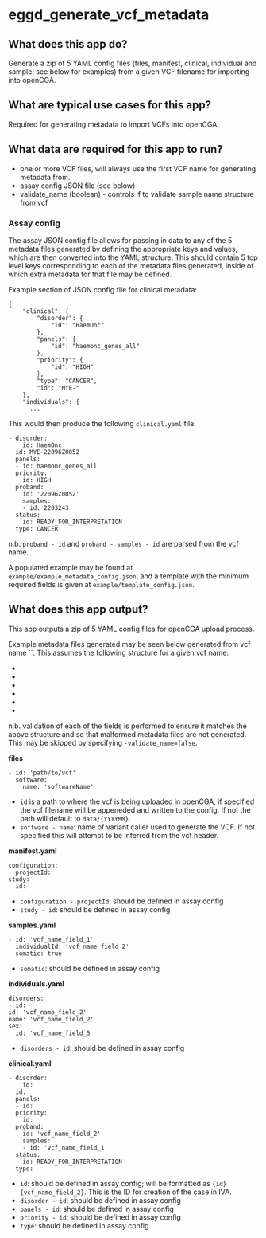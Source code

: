 # eggd_generate_vcf_metadata

## What does this app do?

Generate a zip of 5 YAML config files (files, manifest, clinical, individual and sample; see below for examples) from a given VCF filename for importing into openCGA.

## What are typical use cases for this app?

Required for generating metadata to import VCFs into openCGA.

## What data are required for this app to run?

- one or more VCF files, will always use the first VCF name for generating metadata from.
- assay config JSON file (see below)
- validate_name (boolean) - controls if to validate sample name structure from vcf

### Assay config

The assay JSON config file allows for passing in data to any of the 5 metadata files generated by defining the appropriate keys and values, which are then converted into the YAML structure. This should contain 5 top level keys corresponding to each of the metadata files generated, inside of which extra metadata for that file may be defined.

Example section of JSON config file for clinical metadata:
```
{
    "clinical": {
        "disorder": {
            "id": "HaemOnc"
        },
        "panels": {
            "id": "haemonc_genes_all"
        },
        "priority": {
            "id": "HIGH"
        },
        "type": "CANCER",
        "id": "MYE-"
    },
    "individuals": {
      ...
```

This would then produce the following `clinical.yaml` file:
```
- disorder:
    id: HaemOnc
  id: MYE-22096Z0052
  panels:
  - id: haemonc_genes_all
  priority:
    id: HIGH
  proband:
    id: '22096Z0052'
    samples:
    - id: 2203243
  status:
    id: READY_FOR_INTERPRETATION
  type: CANCER
```

n.b. `proband - id` and `proband - samples - id` are parsed from the vcf name.

A populated example may be found at `example/example_metadata_config.json`, and a template with the minimum required fields is given at `example/template_config.json`.


## What does this app output?

This app outputs a zip of 5 YAML config files for openCGA upload process.

Example metadata files generated may be seen below generated from vcf name ``.
This assumes the following structure for a given vcf name:

*
*
*
*
*
*

n.b. validation of each of the fields is performed to ensure it matches the above structure and so that malformed metadata files are not generated. This may be skipped by specifying `-validate_name=false`.


**files**
```
- id: 'path/to/vcf'
  software:
    name: 'softwareName'
```

* `id` is a path to where the vcf is being uploaded in openCGA, if specified the vcf filename will be appeneded and written to the config. If not the path will default to `data/{YYYYMM}`.
* `software - name`: name of variant caller used to generate the VCF. If not specified this will attempt to be inferred from the vcf header.


**manifest.yaml**

```
configuration:
  projectId: 
study:
  id: 
```

* `configuration - projectId`: should be defined in assay config
* `study - id`: should be defined in assay config


**samples.yaml**

```
- id: 'vcf_name_field_1'
  individualId: 'vcf_name_field_2'
  somatic: true
```

* `somatic`: should be defined in assay config


**individuals.yaml**

```
disorders:
- id: 
id: 'vcf_name_field_2'
name: 'vcf_name_field_2'
sex:
  id: 'vcf_name_field_5
```
* `disorders - id`: should be defined in assay config


**clinical.yaml**

```
- disorder:
    id: 
  id: 
  panels:
  - id: 
  priority:
    id: 
  proband:
    id: 'vcf_name_field_2'
    samples:
    - id: 'vcf_name_field_1'
  status:
    id: READY_FOR_INTERPRETATION
  type: 
```
* `id`: should be defined in assay config; will be formatted as `{id}{vcf_name_field_2}`. This is the ID for creation of the case in IVA.
* `disorder - id`: should be defined in assay config
* `panels - id`: should be defined in assay config
* `priority - id`: should be defined in assay config
* `type`: should be defined in assay config

